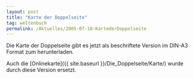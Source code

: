 ```yaml
---
layout: post
title: "Karte der Doppelseite"
tag: weltenbuch
permalink: /Aktuelles/2005-07-10-KartederDoppelseite
---
```


Die Karte der Doppelseite gibt es jetzt als beschriftete Version im DIN-A3 Format zum herunterladen.

Auch die [Onlinekarte]({{ site.baseurl }}/Die_Doppelseite/Karte/) wurde durch diese Version ersetzt.

